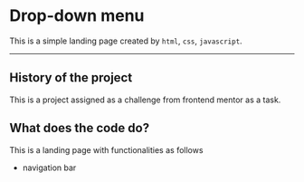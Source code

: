# Drop-down menu 
This is a simple landing page created by `html`, `css`, `javascript`.
***
## History of the project
This is a project assigned as a challenge from frontend mentor as a task.
## What does the code do?
This is a landing page with functionalities as follows
- navigation bar

